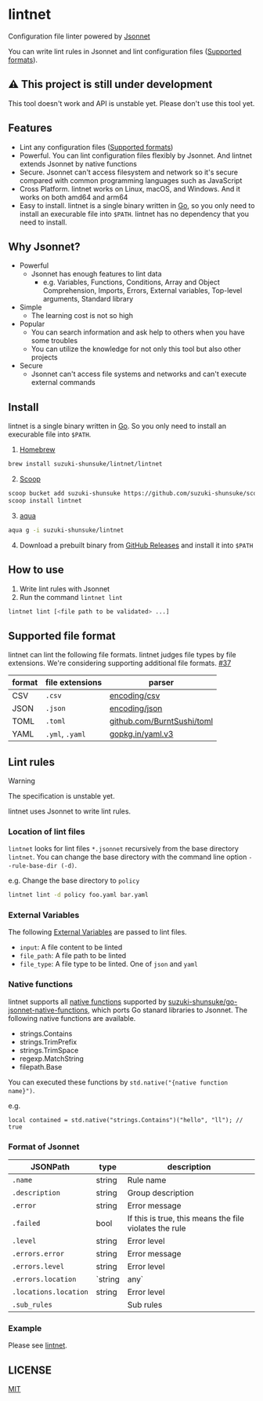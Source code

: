 # lintnet

Configuration file linter powered by [Jsonnet](https://jsonnet.org/)

You can write lint rules in Jsonnet and lint configuration files ([Supported formats](#supported-file-format)).

## :warning: This project is still under development

This tool doesn't work and API is unstable yet.
Please don't use this tool yet.

## Features

- Lint any configuration files ([Supported formats](#supported-file-format))
- Powerful. You can lint configuration files flexibly by Jsonnet. And lintnet extends Jsonnet by native functions
- Secure. Jsonnet can't access filesystem and network so it's secure compared with common programming languages such as JavaScript
- Cross Platform. lintnet works on Linux, macOS, and Windows. And it works on both amd64 and arm64
- Easy to install. lintnet is a single binary written in [Go](https://go.dev/), so you only need to install an execurable file into `$PATH`. lintnet has no dependency that you need to install.

## Why Jsonnet?

- Powerful
  - Jsonnet has enough features to lint data
    - e.g. Variables, Functions, Conditions, Array and Object Comprehension, Imports, Errors, External variables, Top-level arguments, Standard library
- Simple
  - The learning cost is not so high
- Popular
  - You can search information and ask help to others when you have some troubles
  - You can utilize the knowledge for not only this tool but also other projects
- Secure
  - Jsonnet can't access file systems and networks and can't execute external commands

## Install

lintnet is a single binary written in [Go](https://go.dev/). So you only need to install an execurable file into `$PATH`.

1. [Homebrew](https://brew.sh/)

```sh
brew install suzuki-shunsuke/lintnet/lintnet
```

2. [Scoop](https://scoop.sh/)

```sh
scoop bucket add suzuki-shunsuke https://github.com/suzuki-shunsuke/scoop-bucket
scoop install lintnet
```

3. [aqua](https://aquaproj.github.io/)

```sh
aqua g -i suzuki-shunsuke/lintnet
```

4. Download a prebuilt binary from [GitHub Releases](https://github.com/suzuki-shunsuke/lintnet/releases) and install it into `$PATH`

## How to use

1. Write lint rules with Jsonnet
1. Run the command `lintnet lint`

```sh
lintnet lint [<file path to be validated> ...]
```

## Supported file format

lintnet can lint the following file formats.
lintnet judges file types by file extensions.
We're considering supporting additional file formats. [#37](https://github.com/suzuki-shunsuke/lintnet/issues/37)

format | file extensions | parser
--- | --- | ---
CSV | `.csv` | [encoding/csv](https://pkg.go.dev/encoding/csv#Reader)
JSON | `.json` | [encoding/json](https://pkg.go.dev/encoding/json#Decoder)
TOML | `.toml` | [github.com/BurntSushi/toml](https://godocs.io/github.com/BurntSushi/toml#Decoder)
YAML | `.yml`, `.yaml` | [gopkg.in/yaml.v3](https://pkg.go.dev/gopkg.in/yaml.v3#Decoder)

## Lint rules

> [!WARNING]
> The specification is unstable yet.

lintnet uses Jsonnet to write lint rules.

### Location of lint files

`lintnet` looks for lint files `*.jsonnet` recursively from the base directory `lintnet`.
You can change the base directory with the command line option `--rule-base-dir (-d)`.

e.g. Change the base directory to `policy`

```sh
lintnet lint -d policy foo.yaml bar.yaml
```

### External Variables

The following [External Variables](https://jsonnet.org/ref/language.html#external-variables-extvars) are passed to lint files.

- `input`: A file content to be linted
- `file_path`: A file path to be linted
- `file_type`: A file type to be linted. One of `json` and `yaml`

### Native functions

lintnet supports all [native functions](https://pkg.go.dev/github.com/google/go-jsonnet#NativeFunction) supported by [suzuki-shunsuke/go-jsonnet-native-functions](https://github.com/suzuki-shunsuke/go-jsonnet-native-functions), which ports Go stanard libraries to Jsonnet.
The following native functions are available.

- strings.Contains
- strings.TrimPrefix
- strings.TrimSpace
- regexp.MatchString
- filepath.Base

You can executed these functions by `std.native("{native function name}")`.

e.g.

```jsonnet
local contained = std.native("strings.Contains")("hello", "ll"); // true
```

### Format of Jsonnet

JSONPath | type | description
--- | --- | ---
`.name` | string | Rule name
`.description` | string | Group description
`.error` | string | Error message
`.failed` | bool | If this is true, this means the file violates the rule
`.level` | string | Error level
`.errors.error` | string | Error message
`.errors.level` | string | Error level
`.errors.location` | `string|any` | Error level
`.locations.location` | string | Error level
`.sub_rules` | | Sub rules

### Example

Please see [lintnet](lintnet).

## LICENSE

[MIT](LICENSE)
